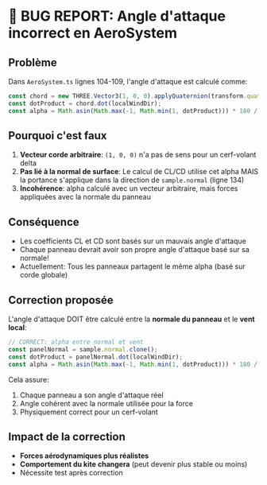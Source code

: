 # 🐛 BUG REPORT: Angle d'attaque incorrect en AeroSystem

## Problème

Dans `AeroSystem.ts` lignes 104-109, l'angle d'attaque est calculé comme:
```typescript
const chord = new THREE.Vector3(1, 0, 0).applyQuaternion(transform.quaternion);
const dotProduct = chord.dot(localWindDir);
const alpha = Math.asin(Math.max(-1, Math.min(1, dotProduct))) * 180 / Math.PI;
```

## Pourquoi c'est faux

1. **Vecteur corde arbitraire**: `(1, 0, 0)` n'a pas de sens pour un cerf-volant delta
2. **Pas lié à la normal de surface**: Le calcul de CL/CD utilise cet alpha MAIS la portance s'applique dans la direction de `sample.normal` (ligne 134)
3. **Incohérence**: alpha calculé avec un vecteur arbitraire, mais forces appliquées avec la normale du panneau

## Conséquence

- Les coefficients CL et CD sont basés sur un mauvais angle d'attaque
- Chaque panneau devrait avoir son propre angle d'attaque basé sur sa normale!
- Actuellement: Tous les panneaux partagent le même alpha (basé sur corde globale)

## Correction proposée

L'angle d'attaque DOIT être calculé entre la **normale du panneau** et le **vent local**:

```typescript
// CORRECT: alpha entre normal et vent
const panelNormal = sample.normal.clone();
const dotProduct = panelNormal.dot(localWindDir);
const alpha = Math.asin(Math.max(-1, Math.min(1, dotProduct))) * 180 / Math.PI;
```

Cela assure:
1. Chaque panneau a son angle d'attaque réel
2. Angle cohérent avec la normale utilisée pour la force
3. Physiquement correct pour un cerf-volant

## Impact de la correction

- **Forces aérodynamiques plus réalistes** 
- **Comportement du kite changera** (peut devenir plus stable ou moins)
- Nécessite test après correction

